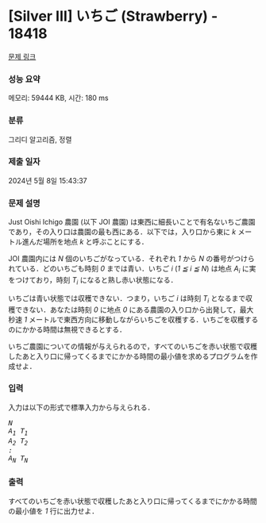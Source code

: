 # [Silver III] いちご (Strawberry) - 18418 

[문제 링크](https://www.acmicpc.net/problem/18418) 

### 성능 요약

메모리: 59444 KB, 시간: 180 ms

### 분류

그리디 알고리즘, 정렬

### 제출 일자

2024년 5월 8일 15:43:37

### 문제 설명

<p>Just Oishi Ichigo 農園 (以下 JOI 農園) は東西に細長いことで有名ないちご農園であり，その入り口は農園の最も西にある．以下では，入り口から東に <var>k</var> メートル進んだ場所を地点 <var>k</var> と呼ぶことにする．</p>

<p>JOI 農園内には <var>N</var> 個のいちごがなっている．それぞれ <var>1</var> から <var>N</var> の番号がつけられている．どのいちごも時刻 <var>0</var> までは青い．いちご <var>i</var> (<var>1 ≦ i ≦ N</var>) は地点 <var>A<sub>i</sub></var> に実をつけており，時刻 <var>T<sub>i</sub></var> になると熟し赤い状態になる．</p>

<p>いちごは青い状態では収穫できない．つまり，いちご <var>i</var> は時刻 <var>T<sub>i</sub></var> となるまで収穫できない．あなたは時刻 <var>0</var> に地点 <var>0</var> にある農園の入り口から出発して，最大秒速 <var>1</var> メートルで東西方向に移動しながらいちごを収穫する．いちごを収穫するのにかかる時間は無視できるとする．</p>

<p>いちご農園についての情報が与えられるので，すべてのいちごを赤い状態で収穫したあと入り口に帰ってくるまでにかかる時間の最小値を求めるプログラムを作成せよ．</p>

### 입력 

 <p>入力は以下の形式で標準入力から与えられる．</p>

<pre><var>N</var>
<var>A<sub>1</sub></var> <var>T<sub>1</sub></var>
<var>A<sub>2</sub></var> <var>T<sub>2</sub></var>
<var>:</var>
<var>A<sub>N</sub></var> <var>T<sub>N</sub></var></pre>

### 출력 

 <p>すべてのいちごを赤い状態で収穫したあと入り口に帰ってくるまでにかかる時間の最小値を <var>1</var> 行に出力せよ．</p>

